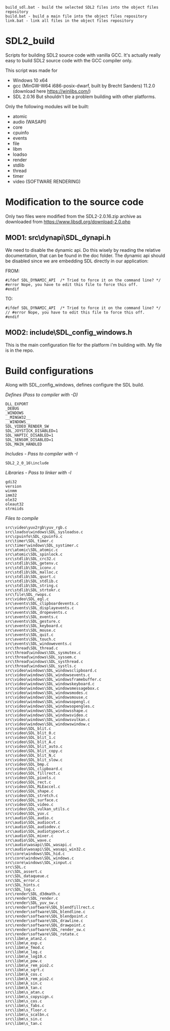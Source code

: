 ```
build_sdl.bat - build the selected SDL2 files into the object files repository
build.bat - build a main file into the object files repository
link.bat - link all files in the object files repository
```

# SDL2_build
Scripts for building SDL2 source code with vanilla GCC.
It's actually really easy to build SDL2 source code with the GCC compiler only.

This script was made for
- Windows 10 x64
- gcc (MinGW-W64 i686-posix-dwarf, built by Brecht Sanders) 11.2.0 (download here https://winlibs.com/)
- SDL 2.0.16
But shouldn't be a problem building with other platforms.

Only the following modules will be built:

- atomic
- audio (WASAPI)
- core
- cpuinfo
- events
- file
- libm
- loadso
- render
- stdlib
- thread
- timer
- video (SOFTWARE RENDERING)

# Modification to the source code

Only two files were modified from the SDL2-2.0.16.zip archive as downloaded from https://www.libsdl.org/download-2.0.php

## MOD1: src\dynapi\SDL_dynapi.h

We need to disable the dynamic api. Do this wisely by reading the relative documentation, that can be found in the doc folder. The dynamic api should be disabled since we are embedding SDL directly in our application:

FROM:
```
#ifdef SDL_DYNAMIC_API  /* Tried to force it on the command line? */
#error Nope, you have to edit this file to force this off.
#endif
```
TO:
```
#ifdef SDL_DYNAMIC_API  /* Tried to force it on the command line? */
// #error Nope, you have to edit this file to force this off.
#endif
```

## MOD2: include\SDL_config_windows.h

This is the main configuration file for the platform i'm building with. My file is in the repo.

# Build configurations

Along with SDL_config_windows, defines configure the SDL build.

*Defines (Pass to compiler with -D)*

```
DLL_EXPORT
_DEBUG
_WINDOWS
__MINGW32__
__WINDOWS__
SDL_VIDEO_RENDER_SW
SDL_JOYSTICK_DISABLED=1
SDL_HAPTIC_DISABLED=1
SDL_SENSOR_DISABLED=1
SDL_MAIN_HANDLED
```

*Includes - Pass to compiler with -I*

```
SDL2_2_0_16\include
```

*Libraries - Pass to linker with -l*

```
gdi32
version
winmm
imm32
ole32
oleaut32
strmiids
```

*Files to compile*
```
src\video\yuv2rgb\yuv_rgb.c
src\loadso\windows\SDL_sysloadso.c
src\cpuinfo\SDL_cpuinfo.c
src\timer\SDL_timer.c
src\timer\windows\SDL_systimer.c
src\atomic\SDL_atomic.c
src\atomic\SDL_spinlock.c
src\stdlib\SDL_crc32.c
src\stdlib\SDL_getenv.c
src\stdlib\SDL_iconv.c
src\stdlib\SDL_malloc.c
src\stdlib\SDL_qsort.c
src\stdlib\SDL_stdlib.c
src\stdlib\SDL_string.c
src\stdlib\SDL_strtokr.c
src\file\SDL_rwops.c
src\video\SDL_egl.c
src\events\SDL_clipboardevents.c
src\events\SDL_displayevents.c
src\events\SDL_dropevents.c
src\events\SDL_events.c
src\events\SDL_gesture.c
src\events\SDL_keyboard.c
src\events\SDL_mouse.c
src\events\SDL_quit.c
src\events\SDL_touch.c
src\events\SDL_windowevents.c
src\thread\SDL_thread.c
src\thread\windows\SDL_sysmutex.c
src\thread\windows\SDL_syssem.c
src\thread\windows\SDL_systhread.c
src\thread\windows\SDL_systls.c
src\video\windows\SDL_windowsclipboard.c
src\video\windows\SDL_windowsevents.c
src\video\windows\SDL_windowsframebuffer.c
src\video\windows\SDL_windowskeyboard.c
src\video\windows\SDL_windowsmessagebox.c
src\video\windows\SDL_windowsmodes.c
src\video\windows\SDL_windowsmouse.c
src\video\windows\SDL_windowsopengl.c
src\video\windows\SDL_windowsopengles.c
src\video\windows\SDL_windowsshape.c
src\video\windows\SDL_windowsvideo.c
src\video\windows\SDL_windowsvulkan.c
src\video\windows\SDL_windowswindow.c
src\video\SDL_blit.c
src\video\SDL_blit_0.c
src\video\SDL_blit_1.c
src\video\SDL_blit_A.c
src\video\SDL_blit_auto.c
src\video\SDL_blit_copy.c
src\video\SDL_blit_N.c
src\video\SDL_blit_slow.c
src\video\SDL_bmp.c
src\video\SDL_clipboard.c
src\video\SDL_fillrect.c
src\video\SDL_pixels.c
src\video\SDL_rect.c
src\video\SDL_RLEaccel.c
src\video\SDL_shape.c
src\video\SDL_stretch.c
src\video\SDL_surface.c
src\video\SDL_video.c
src\video\SDL_vulkan_utils.c
src\video\SDL_yuv.c
src\audio\SDL_audio.c
src\audio\SDL_audiocvt.c
src\audio\SDL_audiodev.c
src\audio\SDL_audiotypecvt.c
src\audio\SDL_mixer.c
src\audio\SDL_wave.c
src\audio\wasapi\SDL_wasapi.c
src\audio\wasapi\SDL_wasapi_win32.c
src\core\windows\SDL_hid.c
src\core\windows\SDL_windows.c
src\core\windows\SDL_xinput.c
src\SDL.c
src\SDL_assert.c
src\SDL_dataqueue.c
src\SDL_error.c
src\SDL_hints.c
src\SDL_log.c
src\render\SDL_d3dmath.c
src\render\SDL_render.c
src\render\SDL_yuv_sw.c
src\render\software\SDL_blendfillrect.c
src\render\software\SDL_blendline.c
src\render\software\SDL_blendpoint.c
src\render\software\SDL_drawline.c
src\render\software\SDL_drawpoint.c
src\render\software\SDL_render_sw.c
src\render\software\SDL_rotate.c
src\libm\e_atan2.c
src\libm\e_exp.c
src\libm\e_fmod.c
src\libm\e_log.c
src\libm\e_log10.c
src\libm\e_pow.c
src\libm\e_rem_pio2.c
src\libm\e_sqrt.c
src\libm\k_cos.c
src\libm\k_rem_pio2.c
src\libm\k_sin.c
src\libm\k_tan.c
src\libm\s_atan.c
src\libm\s_copysign.c
src\libm\s_cos.c
src\libm\s_fabs.c
src\libm\s_floor.c
src\libm\s_scalbn.c
src\libm\s_sin.c
src\libm\s_tan.c
```
